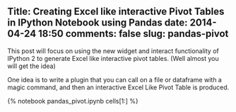 Title: Creating Excel like interactive Pivot Tables in IPython Notebook using Pandas
date: 2014-04-24 18:50
comments: false
slug: pandas-pivot
---

<!-- PELICAN_BEGIN_SUMMARY -->
This post will focus on using the new widget and interact functionality of IPython 2 to generate Excel like interactive pivot tables. (Well almost you will get the idea)

One idea is to write a plugin that you can call on a file or dataframe with a magic command, and then an interactive Excel Like Pivot Table is produced.

<!-- PELICAN_END_SUMMARY -->

{% notebook pandas_pivot.ipynb cells[1:] %}

